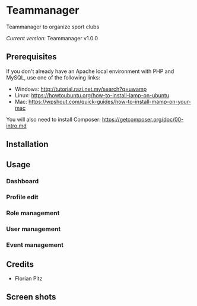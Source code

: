 # Teammanager

Teammanager to organize sport clubs 

*Current version*: Teammanager v1.0.0 

## Prerequisites

If you don't already have an Apache local environment with PHP and MySQL, use one of the following links:

- Windows: http://tutorial.razi.net.my/search?q=uwamp
- Linux: https://howtoubuntu.org/how-to-install-lamp-on-ubuntu
- Mac: https://wpshout.com/quick-guides/how-to-install-mamp-on-your-mac

You will also need to install Composer: https://getcomposer.org/doc/00-intro.md


## Installation

## Usage

### Dashboard

### Profile edit

### Role management

### User management

### Event management

## Credits
- Florian Pitz

## Screen shots

